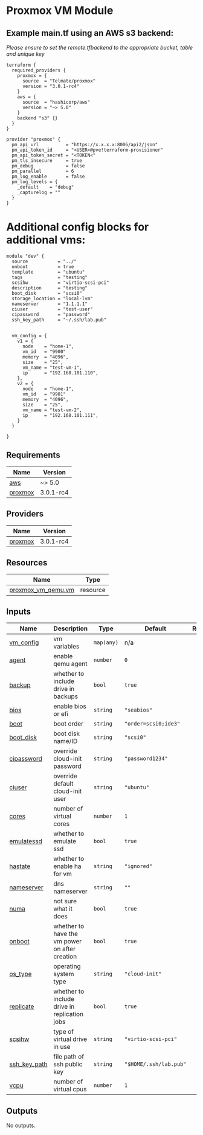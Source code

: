 # Proxmox VM Module


## Example main.tf using an AWS s3 backend: 

*Please ensure to set the remote.tfbackend to the appropriate bucket, table and unique key*


```
terraform {
  required_providers {
    proxmox = {
      source  = "Telmate/proxmox"
      version = "3.0.1-rc4"
    }
    aws = {
      source  = "hashicorp/aws"
      version = "~> 5.0"
    }
    backend "s3" {}
  }
}

provider "proxmox" {
  pm_api_url          = "https://x.x.x.x:8006/api2/json"
  pm_api_token_id     = "<USER>@pve!terraform-provisioner"
  pm_api_token_secret = "<TOKEN<"
  pm_tls_insecure     = true
  pm_debug            = false
  pm_parallel         = 6
  pm_log_enable       = false
  pm_log_levels = {
    _default    = "debug"
    _capturelog = ""
  }
}

```

# Additional config blocks for additional vms:
```
module "dev" {
  source           = "../"
  onboot           = true
  template         = "ubuntu"
  tags             = "testing"
  scsihw           = "virtio-scsi-pci"
  description      = "testing"
  boot_disk        = "scsi0"
  storage_location = "local-lvm"
  nameserver       = "1.1.1.1"
  ciuser           = "test-user"
  cipassword       = "password"
  ssh_key_path     = "~/.ssh/lab.pub"


  vm_config = {
    v1 = {
      node    = "home-1",
      vm_id   = "9900"
      memory  = "4096",
      size    = "25",
      vm_name = "test-vm-1",
      ip      = "192.168.101.110",
    },
    v2 = {
      node    = "home-1",
      vm_id   = "9901"
      memory  = "4096",
      size    = "25",
      vm_name = "test-vm-2",
      ip      = "192.168.101.111",
    }
  }

}

```

<!-- BEGIN_TF_DOCS -->
## Requirements

| Name | Version |
|------|---------|
| <a name="requirement_aws"></a> [aws](#requirement\_aws) | ~> 5.0 |
| <a name="requirement_proxmox"></a> [proxmox](#requirement\_proxmox) | 3.0.1-rc4 |

## Providers

| Name | Version |
|------|---------|
| <a name="provider_proxmox"></a> [proxmox](#provider\_proxmox) | 3.0.1-rc4 |

## Resources

| Name | Type |
|------|------|
| [proxmox_vm_qemu.vm](https://registry.terraform.io/providers/Telmate/proxmox/3.0.1-rc4/docs/resources/vm_qemu) | resource |

## Inputs

| Name | Description | Type | Default | Required |
|------|-------------|------|---------|:--------:|
| <a name="input_vm_config"></a> [vm\_config](#input\_vm\_config) | vm variables | `map(any)` | n/a | yes |
| <a name="input_agent"></a> [agent](#input\_agent) | enable qemu agent | `number` | `0` | no |
| <a name="input_backup"></a> [backup](#input\_backup) | whether to include drive in backups | `bool` | `true` | no |
| <a name="input_bios"></a> [bios](#input\_bios) | enable bios or efi | `string` | `"seabios"` | no |
| <a name="input_boot"></a> [boot](#input\_boot) | boot order | `string` | `"order=scsi0;ide3"` | no |
| <a name="input_boot_disk"></a> [boot\_disk](#input\_boot\_disk) | boot disk name/ID | `string` | `"scsi0"` | no |
| <a name="input_cipassword"></a> [cipassword](#input\_cipassword) | override cloud-init password | `string` | `"password1234"` | no |
| <a name="input_ciuser"></a> [ciuser](#input\_ciuser) | override default cloud-init user | `string` | `"ubuntu"` | no |
| <a name="input_cores"></a> [cores](#input\_cores) | number of virtual cores | `number` | `1` | no |
| <a name="input_emulatessd"></a> [emulatessd](#input\_emulatessd) | whether to emulate ssd | `bool` | `true` | no |
| <a name="input_hastate"></a> [hastate](#input\_hastate) | whether to enable ha for vm | `string` | `"ignored"` | no |
| <a name="input_nameserver"></a> [nameserver](#input\_nameserver) | dns nameserver | `string` | `""` | no |
| <a name="input_numa"></a> [numa](#input\_numa) | not sure what it does | `bool` | `true` | no |
| <a name="input_onboot"></a> [onboot](#input\_onboot) | whether to have the vm power on after creation | `bool` | `true` | no |
| <a name="input_os_type"></a> [os\_type](#input\_os\_type) | operating system type | `string` | `"cloud-init"` | no |
| <a name="input_replicate"></a> [replicate](#input\_replicate) | whether to include drive in replication jobs | `bool` | `true` | no |
| <a name="input_scsihw"></a> [scsihw](#input\_scsihw) | type of virtual drive in use | `string` | `"virtio-scsi-pci"` | no |
| <a name="input_ssh_key_path"></a> [ssh\_key\_path](#input\_ssh\_key\_path) | file path of ssh public key | `string` | `"$HOME/.ssh/lab.pub"` | no |
| <a name="input_vcpu"></a> [vcpu](#input\_vcpu) | number of virtual cpus | `number` | `1` | no |

## Outputs

No outputs.
<!-- END_TF_DOCS -->
